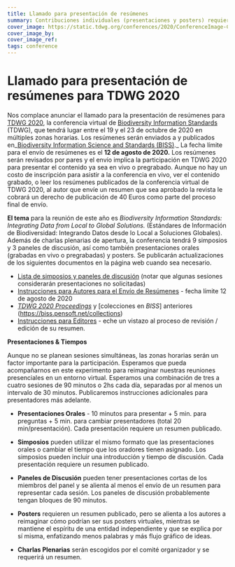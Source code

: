 ```yaml
---
title: Llamado para presentación de resúmenes
summary: Contribuciones individuales (presentaciones y posters) requieren resúmenes, los cuales serán publicados en Biodiversity Information Science and Standards (BISS) como los Proceedings of TDWG 2020.
cover_image: https://static.tdwg.org/conferences/2020/ConferenceImage-CR.jpg
cover_image_by:
cover_image_ref:
tags: conference
---
```


# Llamado para presentación de resúmenes para TDWG 2020

Nos complace anunciar el llamado para la presentación de resúmenes para [TDWG 2020](https://www.tdwg.org/conferences/2020/es), la conferencia virtual de [Biodiversity Information Standards](https://tdwg.org) (TDWG), que tendrá lugar entre el 19 y el 23 de octubre de 2020 en múltiples zonas horarias. Los resúmenes serán enviados a y publicados en_[Biodiversity Information Science and Standards (BISS)](https://biss.pensoft.net/)._ La fecha límite para el envío de resúmenes es el **12 de agosto de 2020.** Los resúmenes serán revisados por pares y el envío implica la participación en TDWG 2020 para presentar el contenido ya sea en vivo o pregrabado. Aunque no hay un costo de inscripción para asistir a la conferencia en vivo, ver el contenido grabado, o leer los resúmenes publicados de la conferencia virtual de TDWG 2020, al autor que envíe un resumen que sea aprobado la revista le cobrará un derecho de publicación de 40 Euros como parte del proceso final de envío.

**El tema** para la reunión de este año es _Biodiversity Information Standards: Integrating Data from Local to Global Solutions._ (Estándares de Información de Biodiversidad: Integrando Datos desde lo Local a Soluciones Globales). Además de charlas plenarias de apertura, la conferencia tendrá 9 simposios y 3 paneles de discusión, así como también presentaciones orales (grabadas en vivo o pregrabadas) y posters. Se publicarán actualizaciones de los siguientes documentos en la página web cuando sea necesario.

*   [Lista de simposios y paneles de discusión](https://www.tdwg.org/conferences/2020/session-list/) (notar que algunas sesiones considerarán presentaciones no solicitadas)
*   [Instrucciones para Autores para el Envío de Resúmenes](https://www.tdwg.org/conferences/2020/instructions-for-abstract-submission/) - fecha límite 12 de agosto de 2020
*   _[TDWG 2020 Proceedings](https://biss.pensoft.net/collection/222/)_ y [colecciones en _BISS_] anteriores (https://biss.pensoft.net/collections)
*   [Instrucciones para Editores](https://www.tdwg.org/conferences/2020/instructions-for-editors/) - eche un vistazo al proceso de revisión / edición de su resumen.

**Presentaciones & Tiempos**

Aunque no se planean sesiones simultáneas, las zonas horarias serán un factor importante para la participación. Esperamos que pueda acompañarnos en este experimento para reimaginar nuestras reuniones presenciales en un entorno virtual. Esperamos una combinación de tres a cuatro sesiones de 90 minutos o 2hs cada día, separadas por al menos un intervalo de 30 minutos. Publicaremos instrucciones adicionales para presentadores más adelante.

* **Presentaciones Orales** - 10 minutos para presentar + 5 min. para preguntas + 5 min. para cambiar presentadores (total 20 min/presentación). Cada presentación requiere un resumen publicado.

* **Simposios** pueden utilizar el mismo formato que las presentaciones orales o cambiar el tiempo que los oradores tienen asignado. Los simposios pueden incluir una introducción y tiempo de discusión. Cada presentación requiere un resumen publicado.

* **Paneles de Discusión** pueden tener presentaciones cortas de los miembros del panel y se alienta al menos el envío de un resumen para representar cada sesión. Los paneles de discusión probablemente tengan bloques de 90 minutos.

* **Posters** requieren un resumen publicado, pero se alienta a los autores a reimaginar cómo podrían ser sus posters virtuales, mientras se mantiene el espíritu de una entidad independiente y que se explica por sí misma, enfatizando menos palabras y más flujo gráfico de ideas.

* **Charlas Plenarias** serán escogidos por el comité organizador y se requerirá un resumen.
